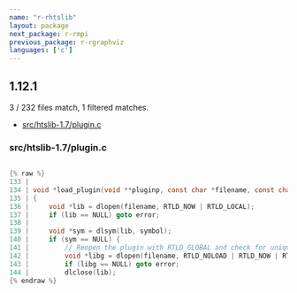 ```yaml
---
name: "r-rhtslib"
layout: package
next_package: r-rmpi
previous_package: r-rgraphviz
languages: ['c']
---
```

## 1.12.1
3 / 232 files match, 1 filtered matches.

 - [src/htslib-1.7/plugin.c](#srchtslib-17pluginc)

### src/htslib-1.7/plugin.c

```c

{% raw %}
133 | 
134 | void *load_plugin(void **pluginp, const char *filename, const char *symbol)
135 | {
136 |     void *lib = dlopen(filename, RTLD_NOW | RTLD_LOCAL);
137 |     if (lib == NULL) goto error;
138 | 
139 |     void *sym = dlsym(lib, symbol);
140 |     if (sym == NULL) {
141 |         // Reopen the plugin with RTLD_GLOBAL and check for uniquified symbol
142 |         void *libg = dlopen(filename, RTLD_NOLOAD | RTLD_NOW | RTLD_GLOBAL);
143 |         if (libg == NULL) goto error;
144 |         dlclose(lib);
{% endraw %}

```